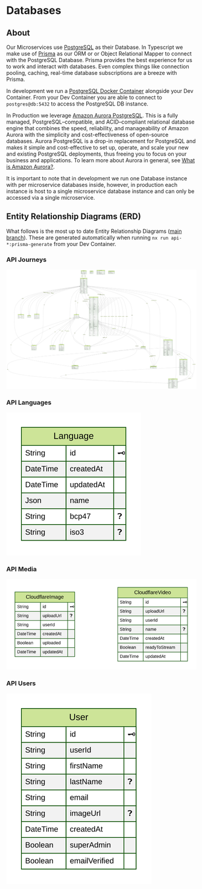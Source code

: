 # Databases

## About

Our Microservices use [PostgreSQL](https://www.postgresql.org/) as their Database. In Typescript we make use of [Prisma](https://www.prisma.io/) as our ORM or or Object Relational Mapper to connect with the PostgreSQL Database. Prisma provides the best experience for us to work and interact with databases. Even complex things like connection pooling, caching, real-time database subscriptions are a breeze with Prisma.

In development we run a [PostgreSQL Docker Container](https://hub.docker.com/_/postgres) alongside your Dev Container. From your Dev Container you are able to connect to `postgres@db:5432` to access the PostgreSQL DB instance.

In Production we leverage [Amazon Aurora PostgreSQL](https://docs.aws.amazon.com/AmazonRDS/latest/AuroraUserGuide/Aurora.AuroraPostgreSQL.html). This is a fully managed, PostgreSQL–compatible, and ACID–compliant relational database engine that combines the speed, reliability, and manageability of Amazon Aurora with the simplicity and cost-effectiveness of open-source databases. Aurora PostgreSQL is a drop-in replacement for PostgreSQL and makes it simple and cost-effective to set up, operate, and scale your new and existing PostgreSQL deployments, thus freeing you to focus on your business and applications. To learn more about Aurora in general, see [What is Amazon Aurora?](https://docs.aws.amazon.com/AmazonRDS/latest/AuroraUserGuide/CHAP_AuroraOverview.html).

It is important to note that in development we run one Database instance with per microservice databases inside, however, in production each instance is host to a single microservice database instance and can only be accessed via a single microservice.

## Entity Relationship Diagrams (ERD)

What follows is the most up to date Entity Relationship Diagrams ([main branch](https://github.com/JesusFilm/core)). These are generated automatically when running `nx run api-*:prisma-generate` from your Dev Container.

### API Journeys

![API Journeys ERD](https://raw.githubusercontent.com/JesusFilm/core/main/apis/api-journeys/db/ERD.svg)

### API Languages

![API Languages ERD](https://raw.githubusercontent.com/JesusFilm/core/main/libs/prisma/languages/db/ERD.svg)

### API Media

![API Media ERD](https://raw.githubusercontent.com/JesusFilm/core/main/libs/prisma/media/db/ERD.svg)

### API Users

![API Users ERD](https://raw.githubusercontent.com/JesusFilm/core/main/libs/prisma/users/db/ERD.svg)
